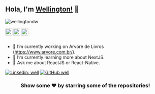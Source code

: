 ## Hola, I'm [Wellington!](https://www.linkedin.com/in/wellington-lima-silva/) 👋

<p align="left"> <img src="https://komarev.com/ghpvc/?username=iampawan&label=Views&color=blue&style=plastic" alt="wellingtondw" /> </p>

<a href="https://www.linkedin.com/in/wellington-lima-silva/">
  <img align="left" alt="Wellington's Linkdein" width="22px" src="https://cdn.jsdelivr.net/npm/simple-icons@v3/icons/linkedin.svg" />
</a>
<a href="https://github.com/wellingtondw">
  <img align="left" alt="Wellington's Github" width="22px" src="https://cdn.jsdelivr.net/npm/simple-icons@v3/icons/github.svg" />
</a>
<a href="https://www.facebook.com/wellington.wls.1/">
  <img align="left" alt="Wellington's Facebook" width="22px" src="https://cdn.jsdelivr.net/npm/simple-icons@v3/icons/facebook.svg" />
</a>

<br/>
<br/>



- 🔭 I’m currently working on Arvore de Livros (https://www.arvore.com.br/).
- 🌱 I’m currently learning more about NextJS.
- 💬 Ask me about ReactJS or React-Native. 


[![Linkedin: well](https://img.shields.io/badge/-imthepk-blue?style=flat-square&logo=Linkedin&logoColor=white&link=https://www.linkedin.com/in/wellington-lima-silva/)]()
[![GitHub well](https://img.shields.io/github/followers/iampawan?label=follow&style=social)](https://github.com/wellingtondw)

<div align="center">

### Show some ❤️ by starring some of the repositories!

</div>

